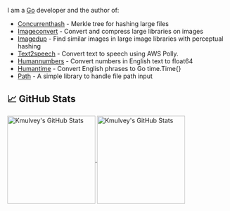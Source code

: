 I am a [Go](https://github.com/golang/go) developer and the author of:

- [Concurrenthash](https://github.com/kmulvey/concurrenthash) - Merkle tree for hashing large files 
- [Imageconvert](https://github.com/kmulvey/imageconvert) - Convert and compress large libraries on images
- [Imagedup](https://github.com/kmulvey/imagedup) - Find similar images in large image libraries with perceptual hashing
- [Text2speech](https://github.com/kmulvey/text2speech) - Convert text to speech using AWS Polly.
- [Humannumbers](https://github.com/kmulvey/humannumbers) - Convert numbers in English text to float64
- [Humantime](https://github.com/kmulvey/humantime) - Convert English phrases to Go time.Time{}
- [Path](https://github.com/kmulvey/path) - A simple library to handle file path input


## &#x1f4c8; GitHub Stats

<a href="https://github.com/kmulvey/kmulvey">
  <img height="200px" align="center" src="https://github-readme-stats.vercel.app/api/top-langs/?username=kmulvey&layout=compact&langs_count=10&title_color=ffffff&text_color=c9cacc&icon_color=2bbc8a&bg_color=1d1f21&count_private=true" alt="Kmulvey's GitHub Stats" />
</a>
<a href="https://github.com/kmulvey/kmulvey">
  <img height="200px" align="center" src="https://github-readme-stats.vercel.app/api?username=kmulvey&show_icons=true&line_height=27&count_private=true&title_color=ffffff&text_color=c9cacc&icon_color=2bbc8a&bg_color=1d1f21" alt="Kmulvey's GitHub Stats" />
</a>
